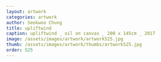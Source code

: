 ```yaml
---
layout: artwork
categories: artwork
author: Seokwoo Chung
title: upliftwind
caption: upliftwind _ oil on canvas _ 200 x 145cm _ 2017
image: /assets/images/artwork/artwork525.jpg
thumb: /assets/images/artwork/thumbs/artwork525.jpg
order: 525
---
```

